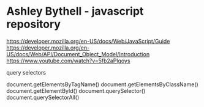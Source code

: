 # Ashley Bythell - javascript repository

https://developer.mozilla.org/en-US/docs/Web/JavaScript/Guide
https://developer.mozilla.org/en-US/docs/Web/API/Document_Object_Model/Introduction
https://www.youtube.com/watch?v=5fb2aPlgoys


query selectors

document.getElementsByTagName()
document.getElementsByClassName()
document.getElementById()
document.querySelector()
document.querySelectorAll()


